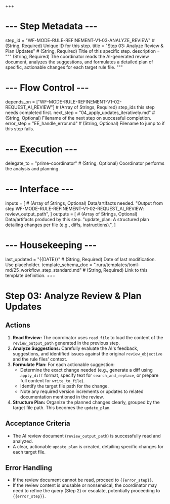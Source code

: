 +++
# --- Step Metadata ---
step_id = "WF-MODE-RULE-REFINEMENT-V1-03-ANALYZE_REVIEW" # (String, Required) Unique ID for this step.
title = "Step 03: Analyze Review & Plan Updates" # (String, Required) Title of this specific step.
description = """
(String, Required) The coordinator reads the AI-generated review document, analyzes the suggestions, 
and formulates a detailed plan of specific, actionable changes for each target rule file.
"""

# --- Flow Control ---
depends_on = ["WF-MODE-RULE-REFINEMENT-V1-02-REQUEST_AI_REVIEW"] # (Array of Strings, Required) step_ids this step needs completed first.
next_step = "04_apply_updates_iteratively.md" # (String, Optional) Filename of the next step on successful completion.
error_step = "EE_handle_error.md" # (String, Optional) Filename to jump to if this step fails.

# --- Execution ---
delegate_to = "prime-coordinator" # (String, Optional) Coordinator performs the analysis and planning.

# --- Interface ---
inputs = [ # (Array of Strings, Optional) Data/artifacts needed.
    "Output from step WF-MODE-RULE-REFINEMENT-V1-02-REQUEST_AI_REVIEW: review_output_path",
]
outputs = [ # (Array of Strings, Optional) Data/artifacts produced by this step.
    "update_plan: A structured plan detailing changes per file (e.g., diffs, instructions).",
]

# --- Housekeeping ---
last_updated = "{{DATE}}" # (String, Required) Date of last modification. Use placeholder.
template_schema_doc = ".ruru/templates/toml-md/25_workflow_step_standard.md" # (String, Required) Link to this template definition.
+++

# Step 03: Analyze Review & Plan Updates

## Actions

1.  **Read Review:** The coordinator uses `read_file` to load the content of the `review_output_path` generated in the previous step.
2.  **Analyze Suggestions:** Carefully evaluate the AI's feedback, suggestions, and identified issues against the original `review_objective` and the rule files' context.
3.  **Formulate Plan:** For each actionable suggestion:
    *   Determine the exact change needed (e.g., generate a diff using `apply_diff` format, specify text for `search_and_replace`, or prepare full content for `write_to_file`).
    *   Identify the target file path for the change.
    *   Note any required version increments or updates to related documentation mentioned in the review.
4.  **Structure Plan:** Organize the planned changes clearly, grouped by the target file path. This becomes the `update_plan`.

## Acceptance Criteria

*   The AI review document (`review_output_path`) is successfully read and analyzed.
*   A clear, actionable `update_plan` is created, detailing specific changes for each target file.

## Error Handling

*   If the review document cannot be read, proceed to `{{error_step}}`.
*   If the review content is unusable or nonsensical, the coordinator may need to refine the query (Step 2) or escalate, potentially proceeding to `{{error_step}}`.